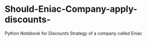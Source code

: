 # Should-Eniac-Company-apply-discounts-
Python Notebook for Discounts Strategy of a company called Eniac
